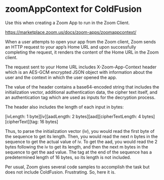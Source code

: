 # zoomAppContext for ColdFusion

Use this when creating a Zoom App to run in the Zoom Client.

https://marketplace.zoom.us/docs/zoom-apps/zoomappcontext/

When a user attempts to open your app from the Zoom client, Zoom sends an HTTP request to your app’s Home URL and upon successfully completing the request, it renders the content of the Home URL in the Zoom client.

The request sent to your Home URL includes X-Zoom-App-Context header which is an AES-GCM encrypted JSON object with information about the user and the context in which the user opened the app.

The value of the header contains a base64-encoded string that includes the initialization vector, additional authentication data, the cipher text itself, and an authentication tag which are used as inputs for the decryption process.

The header also includes the length of each input in bytes:

[ivLength: 1 byte][iv][aadLength: 2 bytes][aad][cipherTextLength: 4 bytes][cipherText][tag: 16 bytes]

Thus, to parse the initialization vector (iv), you would read the first byte of the sequence to get its length. Then, you would read the next n bytes in the sequence to get the actual value of iv. To get the aad, you would read the 2 bytes following the iv to get its length, and then the next m bytes in the sequence to get the aad value. The tag at the end of the sequence has a predetermined length of 16 bytes, so its length is not included.

Per usual, Zoom gives several code samples to accomplish the task but does not include ColdFusion.  Frustrating.  So, here it is.
